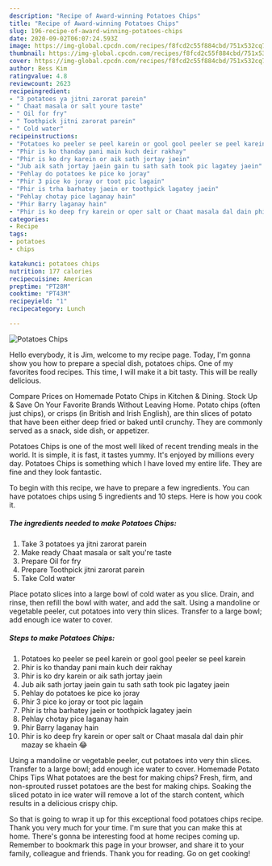 ```yaml
---
description: "Recipe of Award-winning Potatoes Chips"
title: "Recipe of Award-winning Potatoes Chips"
slug: 196-recipe-of-award-winning-potatoes-chips
date: 2020-09-02T06:07:24.593Z
image: https://img-global.cpcdn.com/recipes/f8fcd2c55f884cbd/751x532cq70/potatoes-chips-recipe-main-photo.jpg
thumbnail: https://img-global.cpcdn.com/recipes/f8fcd2c55f884cbd/751x532cq70/potatoes-chips-recipe-main-photo.jpg
cover: https://img-global.cpcdn.com/recipes/f8fcd2c55f884cbd/751x532cq70/potatoes-chips-recipe-main-photo.jpg
author: Bess Kim
ratingvalue: 4.8
reviewcount: 2623
recipeingredient:
- "3 potatoes ya jitni zarorat parein"
- " Chaat masala or salt youre taste"
- " Oil for fry"
- " Toothpick jitni zarorat parein"
- " Cold water"
recipeinstructions:
- "Potatoes ko peeler se peel karein or gool gool peeler se peel karein"
- "Phir is ko thanday pani main kuch deir rakhay"
- "Phir is ko dry karein or aik sath jortay jaein"
- "Jub aik sath jortay jaein gain tu sath sath took pic lagatey jaein"
- "Pehlay do potatoes ke pice ko joray"
- "Phir 3 pice ko joray or toot pic lagain"
- "Phir is trha barhatey jaein or toothpick lagatey jaein"
- "Pehlay chotay pice laganay hain"
- "Phir Barry laganay hain"
- "Phir is ko deep fry karein or oper salt or Chaat masala dal dain phir mazay se khaein 😂"
categories:
- Recipe
tags:
- potatoes
- chips

katakunci: potatoes chips 
nutrition: 177 calories
recipecuisine: American
preptime: "PT28M"
cooktime: "PT43M"
recipeyield: "1"
recipecategory: Lunch

---
```



![Potatoes Chips](https://img-global.cpcdn.com/recipes/f8fcd2c55f884cbd/751x532cq70/potatoes-chips-recipe-main-photo.jpg)

Hello everybody, it is Jim, welcome to my recipe page. Today, I'm gonna show you how to prepare a special dish, potatoes chips. One of my favorites food recipes. This time, I will make it a bit tasty. This will be really delicious.

Compare Prices on Homemade Potato Chips in Kitchen &amp; Dining. Stock Up &amp; Save On Your Favorite Brands Without Leaving Home. Potato chips (often just chips), or crisps (in British and Irish English), are thin slices of potato that have been either deep fried or baked until crunchy. They are commonly served as a snack, side dish, or appetizer.

Potatoes Chips is one of the most well liked of recent trending meals in the world. It is simple, it is fast, it tastes yummy. It's enjoyed by millions every day. Potatoes Chips is something which I have loved my entire life. They are fine and they look fantastic.


To begin with this recipe, we have to prepare a few ingredients. You can have potatoes chips using 5 ingredients and 10 steps. Here is how you cook it.

<!--inarticleads1-->

##### The ingredients needed to make Potatoes Chips:

1. Take 3 potatoes ya jitni zarorat parein
1. Make ready  Chaat masala or salt you&#39;re taste
1. Prepare  Oil for fry
1. Prepare  Toothpick jitni zarorat parein
1. Take  Cold water


Place potato slices into a large bowl of cold water as you slice. Drain, and rinse, then refill the bowl with water, and add the salt. Using a mandoline or vegetable peeler, cut potatoes into very thin slices. Transfer to a large bowl; add enough ice water to cover. 

<!--inarticleads2-->

##### Steps to make Potatoes Chips:

1. Potatoes ko peeler se peel karein or gool gool peeler se peel karein
1. Phir is ko thanday pani main kuch deir rakhay
1. Phir is ko dry karein or aik sath jortay jaein
1. Jub aik sath jortay jaein gain tu sath sath took pic lagatey jaein
1. Pehlay do potatoes ke pice ko joray
1. Phir 3 pice ko joray or toot pic lagain
1. Phir is trha barhatey jaein or toothpick lagatey jaein
1. Pehlay chotay pice laganay hain
1. Phir Barry laganay hain
1. Phir is ko deep fry karein or oper salt or Chaat masala dal dain phir mazay se khaein 😂


Using a mandoline or vegetable peeler, cut potatoes into very thin slices. Transfer to a large bowl; add enough ice water to cover. Homemade Potato Chips Tips What potatoes are the best for making chips? Fresh, firm, and non-sprouted russet potatoes are the best for making chips. Soaking the sliced potato in ice water will remove a lot of the starch content, which results in a delicious crispy chip. 

So that is going to wrap it up for this exceptional food potatoes chips recipe. Thank you very much for your time. I'm sure that you can make this at home. There's gonna be interesting food at home recipes coming up. Remember to bookmark this page in your browser, and share it to your family, colleague and friends. Thank you for reading. Go on get cooking!
